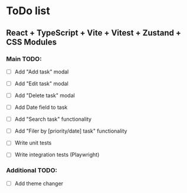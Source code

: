 # ToDo list
## React + TypeScript + Vite + Vitest + Zustand + CSS Modules

### Main TODO:

- [ ] Add "Add task" modal
- [ ] Add "Edit task" modal
- [ ] Add "Delete task" modal

- [ ] Add Date field to task

- [ ] Add "Search task" functionality
- [ ] Add "Filer by [priority/date] task" functionality

- [ ] Write unit tests
- [ ] Write integration tests (Playwright)





### Additional TODO:
- [ ] Add theme changer
